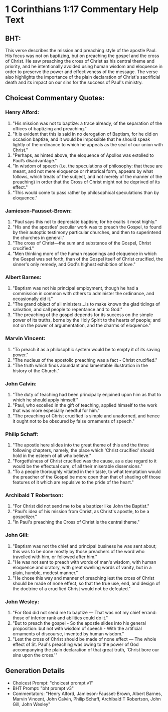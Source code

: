 # 1 Corinthians 1:17 Commentary Help Text

## BHT:
This verse describes the mission and preaching style of the apostle Paul. His focus was not on baptizing, but on preaching the gospel and the cross of Christ. He saw preaching the cross of Christ as his central theme and priority, and he intentionally avoided using human wisdom and eloquence in order to preserve the power and effectiveness of the message. The verse also highlights the importance of the plain declaration of Christ's sacrificial death and its impact on our sins for the success of Paul's ministry.

## Choicest Commentary Quotes:
### Henry Alford:
1. "His mission was not to baptize: a trace already, of the separation of the offices of baptizing and preaching." 
2. "It is evident that this is said in no derogation of Baptism, for he did on occasion baptize, and it would be impossible that he should speak lightly of the ordinance to which he appeals as the seal of our union with Christ."
3. "Perhaps, as hinted above, the eloquence of Apollos was extolled to Paul’s disadvantage."
4. "In wisdom of speech (i.e. the speculations of philosophy: that these are meant, and not mere eloquence or rhetorical form, appears by what follows, which treats of the subject, and not merely of the manner of the preaching) in order that the Cross of Christ might not be deprived of its effect."
5. "This would come to pass rather by philosophical speculations than by eloquence."

### Jamieson-Fausset-Brown:
1. "Paul says this not to depreciate baptism; for he exalts it most highly."
2. "His and the apostles' peculiar work was to preach the Gospel, to found by their autoptic testimony particular churches, and then to superintend the churches in general."
3. "The cross of Christ—the sum and substance of the Gospel, Christ crucified."
4. "Men thinking more of the human reasonings and eloquence in which the Gospel was set forth, than of the Gospel itself of Christ crucified, the sinner's only remedy, and God's highest exhibition of love."

### Albert Barnes:
1. "Baptism was not his principal employment, though he had a commission in common with others to administer the ordinance, and occasionally did it."
2. "The grand object of all ministers...is to make known the glad tidings of salvation, and call people to repentance and to God."
3. "The preaching of the gospel depends for its success on the simple power of its truths, borne by the Holy Spirit to the hearts of people; and not on the power of argumentation, and the charms of eloquence."

### Marvin Vincent:
1. "To preach it as a philosophic system would be to empty it of its saving power."
2. "The nucleus of the apostolic preaching was a fact - Christ crucified."
3. "The truth which finds abundant and lamentable illustration in the history of the Church."

### John Calvin:
1. "The duty of teaching had been principally enjoined upon him as that to which he should apply himself."
2. "Paul, who excelled in the gift of teaching, applied himself to the work that was more especially needful for him."
3. "The preaching of Christ crucified is simple and unadorned, and hence it ought not to be obscured by false ornaments of speech."

### Philip Schaff:
1. "The apostle here slides into the great theme of this and the three following chapters, namely, the place which 'Christ crucified' should hold in the esteem of all who believe." 
2. "Forgetfulness of Christ crucified was the cause, as a due regard to it would be the effectual cure, of all their miserable dissensions."
3. "To a people thoroughly vitiated in their taste, to what temptation would the preacher of the Gospel be more open than that of shading off those features of it which are repulsive to the pride of the heart."

### Archibald T Robertson:
1. "For Christ did not send me to be a baptizer like John the Baptist." 
2. "Paul's idea of his mission from Christ, as Christ's apostle, to be a gospelizer." 
3. "In Paul's preaching the Cross of Christ is the central theme."

### John Gill:
1. "Baptism was not the chief and principal business he was sent about; this was to be done mostly by those preachers of the word who travelled with him, or followed after him."
2. "He was not sent to preach with words of man's wisdom, with human eloquence and oratory, with great swelling words of vanity, but in a plain, humble, modest manner."
3. "He chose this way and manner of preaching lest the cross of Christ should be made of none effect, so that the true use, end, and design of the doctrine of a crucified Christ would not be defeated."

### John Wesley:
1. "For God did not send me to baptize — That was not my chief errand: those of inferior rank and abilities could do it."
2. "But to preach the gospel - So the apostle slides into his general proposition: but not with wisdom of speech - With the artificial ornaments of discourse, invented by human wisdom."
3. "Lest the cross of Christ should be made of none effect — The whole effect of St. Paul's preaching was owing to the power of God accompanying the plain declaration of that great truth, 'Christ bore our sins upon the cross.'"


## Generation Details
- Choicest Prompt: "choicest prompt v1"
- BHT Prompt: "bht prompt v3"
- Commentators: "Henry Alford, Jamieson-Fausset-Brown, Albert Barnes, Marvin Vincent, John Calvin, Philip Schaff, Archibald T Robertson, John Gill, John Wesley"
